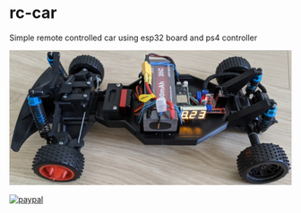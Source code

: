 rc-car
===

Simple remote controlled car using esp32 board and ps4 controller

![rc-car](assets/car.jpeg)

[![paypal](https://www.paypalobjects.com/en_US/i/btn/btn_donateCC_LG.gif)](https://www.paypal.com/cgi-bin/webscr?cmd=_donations&business=8PHJET8K5XF6Q&currency_code=USD)
